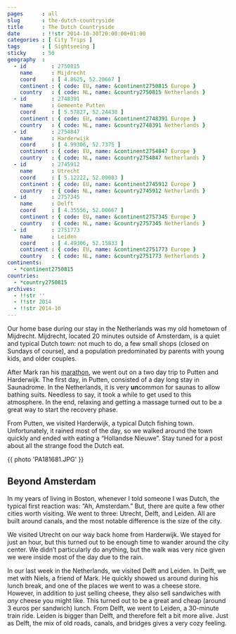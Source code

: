 ```yaml
---
pages      : all
slug       : the-dutch-countryside
title      : The Dutch Countryside
date       : !!str 2014-10-30T20:00:00+01:00
categories : [ City Trips ]
tags       : [ Sightseeing ]
sticky     : 50
geography  :
  - id        : 2750815
    name      : Mijdrecht
    coord     : [ 4.8625, 52.20667 ]
    continent : { code: EU, name: &continent2750815 Europe }
    country   : { code: NL, name: &country2750815 Netherlands }
  - id        : 2748391
    name      : Gemeente Putten
    coord     : [ 5.57827, 52.24438 ]
    continent : { code: EU, name: &continent2748391 Europe }
    country   : { code: NL, name: &country2748391 Netherlands }
  - id        : 2754847
    name      : Harderwijk
    coord     : [ 4.99306, 52.7375 ]
    continent : { code: EU, name: &continent2754847 Europe }
    country   : { code: NL, name: &country2754847 Netherlands }
  - id        : 2745912
    name      : Utrecht
    coord     : [ 5.12222, 52.09083 ]
    continent : { code: EU, name: &continent2745912 Europe }
    country   : { code: NL, name: &country2745912 Netherlands }
  - id        : 2757345
    name      : Delft
    coord     : [ 4.35556, 52.00667 ]
    continent : { code: EU, name: &continent2757345 Europe }
    country   : { code: NL, name: &country2757345 Netherlands }
  - id        : 2751773
    name      : Leiden
    coord     : [ 4.49306, 52.15833 ]
    continent : { code: EU, name: &continent2751773 Europe }
    country   : { code: NL, name: &country2751773 Netherlands }
continents:
  - *continent2750815
countries:
  - *country2750815
archives:
  - !!str ''
  - !!str 2014
  - !!str 2014-10
---
```


Our home base during our stay in the Netherlands was my old hometown of Mijdrecht. Mijdrecht, located 20 minutes outside of Amsterdam, is a quiet and typical Dutch town: not much to do, a few small shops (closed on Sundays of course), and a population predominated by parents with young kids, and older couples.

After Mark ran his [marathon](/blog/running-the-amsterdam-marathon.html), we went out on a two day trip to Putten and Harderwijk. The first day, in Putten, consisted of a day long stay in Saunadrome. In the Netherlands, it is very **un**common for saunas to allow bathing suits. Needless to say, it took a while to get used to this atmosphere. In the end, relaxing and getting a massage turned out to be a great way to start the recovery phase.

From Putten, we visited Harderwijk, a typical Dutch fishing town. Unfortunately, it rained most of the day, so we walked around the town quickly and ended with eating a “Hollandse Nieuwe”. Stay tuned for a post about all the strange food the Dutch eat.

{{ photo 'PA181681.JPG' }}

## Beyond Amsterdam
In my years of living in Boston, whenever I told someone I was Dutch, the typical first reaction was: “Ah, Amsterdam.” But, there are quite a few other cities worth visiting. We went to three: Utrecht, Delft, and Leiden. All are built around canals, and the most notable difference is the size of the city.

We visited Utrecht on our way back home from Harderwijk. We stayed for just an hour, but this turned out to be enough time to wander around the city center. We didn’t particularly do anything, but the walk was very nice given we were inside most of the day due to the rain.

In our last week in the Netherlands, we visited Delft and Leiden. In Delft, we met with Niels, a friend of Mark. He quickly showed us around during his lunch break, and one of the places we went to was a cheese store. However, in addition to just selling cheese, they also sell sandwiches with *any* cheese you might like. This turned out to be a great and cheap (around 3 euros per sandwich) lunch. From Delft, we went to Leiden, a 30-minute train ride. Leiden is bigger than Delft, and therefore felt a bit more alive. Just as Delft, the mix of old roads, canals, and bridges gives a very cozy feeling.